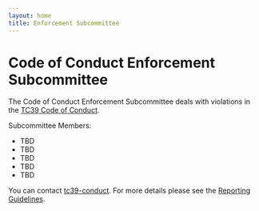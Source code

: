 ```yaml
---
layout: home
title: Enforcement Subcommittee
---
```


# Code of Conduct Enforcement Subcommittee

The Code of Conduct Enforcement Subcommittee deals with violations in the [TC39 Code of Conduct][].

Subcommittee Members:

* TBD
* TBD
* TBD
* TBD
* TBD

You can contact [tc39-conduct][]. For more details please see the [Reporting Guidelines][].

[TC39 Code of Conduct]: /code-of-conduct-proposal/
[tc39-conduct]: tc39-conduct@ecma-international.com
[Reporting Guidelines]: /code-of-conduct-proposal/reporting
